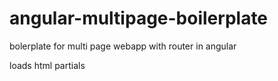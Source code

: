 angular-multipage-boilerplate
=============================

bolerplate for multi page webapp with router in angular

loads html partials
